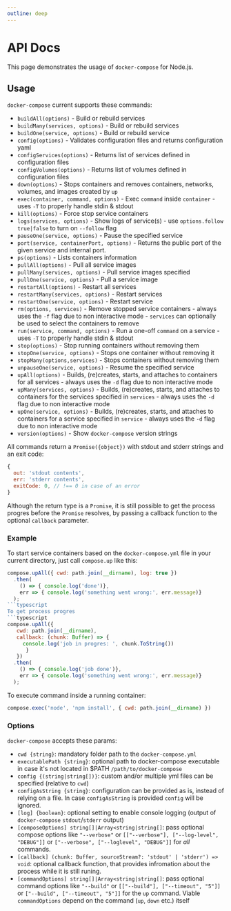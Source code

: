 ```yaml
---
outline: deep
---
```


# API Docs

This page demonstrates the usage of `docker-compose` for Node.js.

## Usage

`docker-compose` current supports these commands:

* `buildAll(options)` - Build or rebuild services
* `buildMany(services, options)` - Build or rebuild services
* `buildOne(service, options)` - Build or rebuild service
* `config(options)` - Validates configuration files and returns configuration yaml
* `configServices(options)` - Returns list of services defined in configuration files
* `configVolumes(options)` - Returns list of volumes defined in configuration files
* `down(options)` - Stops containers and removes containers, networks, volumes, and images created by `up`
* `exec(container, command, options)` - Exec `command` inside `container` - uses `-T` to properly handle stdin & stdout
* `kill(options)` - Force stop service containers
* `logs(services, options)` - Show logs of service(s) - use `options.follow` `true|false` to turn on `--follow` flag
* `pauseOne(service, options)` - Pause the specified service
* `port(service, containerPort, options)` - Returns the public port of the given service and internal port.
* `ps(options)` - Lists containers information
* `pullAll(options)` - Pull all service images
* `pullMany(services, options)` - Pull service images specified
* `pullOne(service, options)` - Pull a service image
* `restartAll(options)` - Restart all services
* `restartMany(services, options)` - Restart services
* `restartOne(service, options)` - Restart service
* `rm(options, services)` - Remove stopped service containers - always uses the `-f` flag due to non interactive mode - `services` can optionally be used to select the containers to remove
* `run(service, command, options)` - Run a one-off `command` on a service - uses `-T` to properly handle stdin & stdout
* `stop(options)` - Stop running containers without removing them
* `stopOne(service, options)` - Stops one container without removing it
* `stopMany(options,services)` - Stops containers without removing them
* `unpauseOne(service, options)` - Resume the specified service
* `upAll(options)` - Builds, (re)creates, starts, and attaches to containers for all services - always uses the `-d` flag due to non interactive mode
* `upMany(services, options)` - Builds, (re)creates, starts, and attaches to containers for the services specified in `services` - always uses the `-d` flag due to non interactive mode
* `upOne(service, options)` - Builds, (re)creates, starts, and attaches to containers for a service specified in `service` - always uses the `-d` flag due to non interactive mode
* `version(options)` - Show `docker-compose` version strings

All commands return a `Promise({object})` with stdout and stderr strings and an exit code:

```javascript
{
  out: 'stdout contents',
  err: 'stderr contents',
  exitCode: 0, // !== 0 in case of an error
}
```

Although the return type is a `Promise`, it is still possible to get the process progres before the `Promise` resolves, by passing a callback function to the optional `callback` parameter.

### Example

To start service containers based on the `docker-compose.yml` file in your current directory, just call `compose.up` like this:

```javascript
compose.upAll({ cwd: path.join(__dirname), log: true })
  .then(
    () => { console.log('done')},
    err => { console.log('something went wrong:', err.message)}
  );
```typescript
To get process progres
```typescript
compose.upAll({
   cwd: path.join(__dirname),
   callback: (chunk: Buffer) => {
     console.log('job in progres: ', chunk.ToString())
      }
   })
  .then(
    () => { console.log('job done')},
    err => { console.log('something went wrong:', err.message)}
  );
```

To execute command inside a running container:

```javascript
compose.exec('node', 'npm install', { cwd: path.join(__dirname) })
```

### Options

`docker-compose` accepts these params:

* `cwd {string}`: mandatory folder path to the `docker-compose.yml`
* `executablePath {string}`: optional path to docker-compose executable in case it's not located in $PATH `/path/to/docker-compose`
* `config {(string|string[])}`: custom and/or multiple yml files can be specified (relative to `cwd`)
* `configAsString {string}`: configuration can be provided as is, instead of relying on a file. In case `configAsString` is provided `config` will be ignored.
* `[log] {boolean}`:  optional setting to enable console logging (output of `docker-compose` `stdout`/`stderr` output)
* `[composeOptions] string[]|Array<string|string[]`: pass optional compose options like `"--verbose"` or `[["--verbose"], ["--log-level", "DEBUG"]]` or `["--verbose", ["--loglevel", "DEBUG"]]` for *all* commands.
* `[callback] (chunk: Buffer, sourceStream?: 'stdout' | 'stderr') => void`: optional callback function, that provides infromation about the process while it is still runing.  
* `[commandOptions] string[]|Array<string|string[]`: pass optional command options like `"--build"` or `[["--build"], ["--timeout", "5"]]` or `["--build", ["--timeout", "5"]]` for the `up` command. Viable `commandOptions` depend on the command (`up`, `down` etc.) itself
